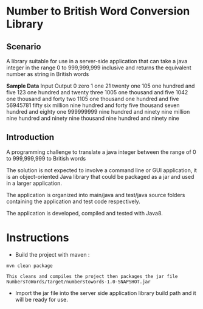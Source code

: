 Number to British Word Conversion Library
==================================

Scenario
----------
A library suitable for use in a server-side application that can take a java integer in the range 0 to 999,999,999 inclusive and returns the equivalent number as string in British words


**Sample Data**
Input					Output
0						zero
1						one
21						twenty one
105						one hundred and five
123						one hundred and twenty three
1005					one thousand and five
1042					one thousand and forty two
1105					one thousand one hundred and five
56945781				fifty six million nine hundred and forty five thousand seven hundred and eighty one
999999999				nine hundred and ninety nine million  nine hundred and ninety nine thousand nine hundred and ninety nine

Introduction
-------------
A programming challenge to translate a java integer between the range of 0 to 999,999,999 to British words

The solution is not expected to involve a command line or GUI application, it is an object-oriented Java library
that could be packaged as a jar and used in a larger application.

The application is organized into main/java and test/java source folders containing the application and test code respectively.

The application is developed, compiled and tested with Java8.


# Instructions
 - Build the project with maven :

```
mvn clean package

This cleans and compiles the project then packages the jar file NumbersToWords/target/numberstowords-1.0-SNAPSHOT.jar

```
- Import the jar file into the server side application library build path and it will be ready for use.

